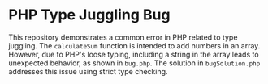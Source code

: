 # PHP Type Juggling Bug

This repository demonstrates a common error in PHP related to type juggling. The `calculateSum` function is intended to add numbers in an array. However, due to PHP's loose typing, including a string in the array leads to unexpected behavior, as shown in `bug.php`. The solution in `bugSolution.php` addresses this issue using strict type checking.